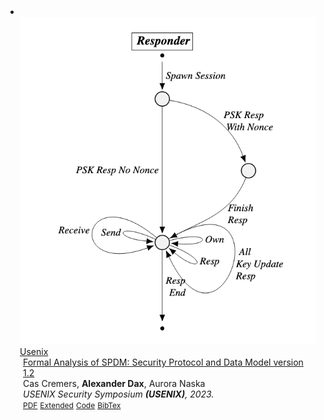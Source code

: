 <li>
<div class="pub-row">

  <a href="pub3.html">
  <div class="col-sm-3 abbr" style="position: relative;padding-right: 15px;padding-left: 15px;">
    <img src="assets/SPDM/SPDM-img.png" class="teaser img-fluid z-depth-1">
    <abbr class="badge">Usenix</abbr>
  </div>
  </a>

  <div class="col-sm-9" style="position: relative;padding-right: 15px;padding-left: 20px;">
    <div class="title"><a href="pub3.html">Formal Analysis of SPDM: Security Protocol and Data Model version 1.2</a></div>
    <div class="author">Cas Cremers, <strong>Alexander Dax</strong>, Aurora Naska</div>
    <div class="periodical"><em>USENIX Security Symposium <strong>(USENIX)</strong>, 2023.</em></div>
    <div class="links">
      <a href="/assets/SPDM/SPDM.pdf" class="btn btn-sm z-depth-0" role="button" target="_blank" style="font-size:12px;">PDF</a>
      <a href="/assets/SPDM/SPDM-long.pdf" class="btn btn-sm z-depth-0" role="button" target="_blank" style="font-size:12px;">Extended</a>
      <a href="https://github.com/FormalAnalysisOf/SPDM" class="btn btn-sm z-depth-0" role="button" target="_blank" style="font-size:12px;">Code</a>
      <a href="https://dblp.org/rec/journals/iacr/CremersDN22.html?view=bibtex" class="btn btn-sm z-depth-0" role="button" target="_blank" style="font-size:12px;">BibTex</a>
    </div>
  </div>
</div>
</li>